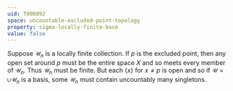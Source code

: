 ```yaml
---
uid: T000892
space: uncountable-excluded-point-topology
property: sigma-locally-finite-base
value: false
---
```

Suppose $\mathcal{U}_n$ is a locally finite collection. If $p$ is the excluded point, then any open set around $p$ must be the entire space $X$ and so meets every member of $\mathcal{U}_n$. Thus $\mathcal{U}_n$ must be finite. But each $\{x\}$ for $x \neq p$ is open and so if $\mathcal{U} = \cup \mathcal{U}_n$ is a basis, some $\mathcal{U}_n$ must contain uncountably many singletons.

